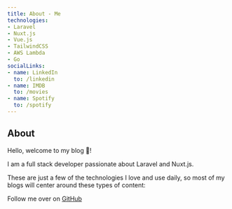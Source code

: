 ```yaml
---
title: About - Me
technologies:
- Laravel
- Nuxt.js
- Vue.js
- TailwindCSS
- AWS Lambda
- Go
socialLinks:
- name: LinkedIn
  to: /linkedin
- name: IMDB
  to: /movies
- name: Spotify
  to: /spotify
---
```


## About

Hello, welcome to my blog 👋!

I am a full stack developer passionate about Laravel and Nuxt.js.

These are just a few of the technologies I love and use daily, so most of my blogs will center around these types of content:


<list :items="technologies"></list>

Follow me over on [GitHub](https://github.com/tcampbPPU)

<social-links :items="socialLinks"></social-links>
